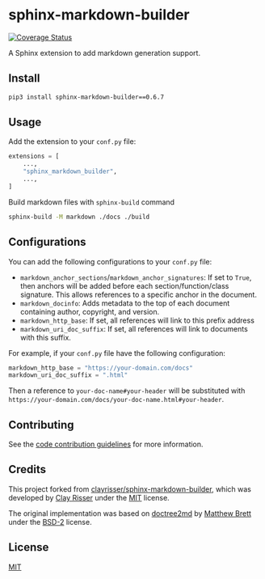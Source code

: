 # sphinx-markdown-builder

[![Coverage Status](https://coveralls.io/repos/github/liran-funaro/sphinx-markdown-builder/badge.svg?branch=main)](https://coveralls.io/github/liran-funaro/sphinx-markdown-builder?branch=main)

A Sphinx extension to add markdown generation support.

## Install

```sh
pip3 install sphinx-markdown-builder==0.6.7
```

## Usage

Add the extension to your `conf.py` file:
```python
extensions = [
    ...,
    "sphinx_markdown_builder",
    ...,
]
```

Build markdown files with `sphinx-build` command
```sh
sphinx-build -M markdown ./docs ./build
```

## Configurations

You can add the following configurations to your `conf.py` file:

* `markdown_anchor_sections`/`markdown_anchor_signatures`: If set to `True`, 
  then anchors will be added before each section/function/class signature. 
  This allows references to a specific anchor in the document.
* `markdown_docinfo`: Adds metadata to the top of each document containing author, copyright, and version.
* `markdown_http_base`: If set, all references will link to this prefix address
* `markdown_uri_doc_suffix`: If set, all references will link to documents with this suffix.

For example, if your `conf.py` file have the following configuration:

```python
markdown_http_base = "https://your-domain.com/docs"
markdown_uri_doc_suffix = ".html"
```

Then a reference to `your-doc-name#your-header` will be substituted with `https://your-domain.com/docs/your-doc-name.html#your-header`. 


## Contributing

See the [code contribution guidelines](CONTRIBUTING.md) for more information.

## Credits
This project forked from [clayrisser/sphinx-markdown-builder], which was developed by [Clay Risser] under the [MIT] license.

The original implementation was based on [doctree2md] by [Matthew Brett] under the [BSD-2] license.

## License

[MIT]

[clayrisser/sphinx-markdown-builder]: https://github.com/clayrisser/sphinx-markdown-builder
[Clay Risser]: https://github.com/clayrisser
[doctree2md]: https://github.com/matthew-brett/nb2plots/blob/master/nb2plots/doctree2md.py
[Matthew Brett]: https://github.com/matthew-brett
[MIT]: LICENSE
[BSD-2]: https://github.com/matthew-brett/nb2plots/blob/main/LICENSE
